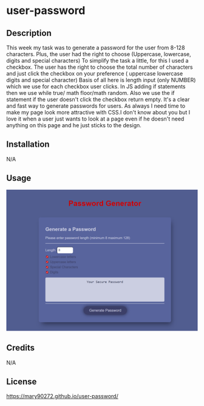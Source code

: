 # user-password

## Description


This week my task was to generate a password for the user from 8-128 characters. Plus, the user had the right to choose (Uppercase, lowercase, digits and special characters)
To simplify the task a little, for this I used a checkbox.
The user has the right to choose the total number of characters and just click the checkbox on your preference ( uppercase lowercase digits and special character)
Basis of all here is length  input (only NUMBER) which we use for each checkbox user clicks. In JS adding if statements then we use while true/ math floor/math random. Also we use the if statement if the user doesn't click the checkbox return empty.
 It's a clear and fast way to generate passwords for users.
As always I need time to make my page look more attractive with CSS.I don't know about you but I love it when a user just wants to look at a page even if he doesn't need anything on this page and he just sticks to the design.
 

 ## Installation
 N/A

## Usage
![alt text](assets/images/Screenshot_20221030_091311.png)


## Credits 
N/A
## License
https://mary90272.github.io/user-password/
